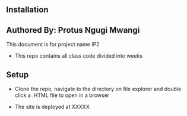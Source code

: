 ## Installation
## Authored By: Protus Ngugi Mwangi 

This document is for project name IP2

- This repo contains all class code divided into weeks

## Setup

- Clone the repo, navigate to the directory on file explorer and double click a .HTML file to open in a browser

- The site is deployed at XXXXX
